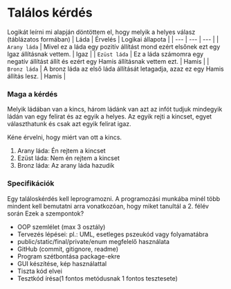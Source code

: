 # Találos kérdés
Logikát leírni mi alapján döntöttem el, hogy melyik a helyes válasz (táblázatos formában)
| Láda | Érvelés | Logikai állapota |
| --- | --- | --- |
| `Arany láda` | Mivel ez a láda egy pozitív állítást mond ezért elsőnek ezt egy Igaz állításnak vettem. | Igaz |
| `Ezüst láda` | Ez a láda számomra egy negatív állítást állít és ezért egy Hamis állításnak vettem ezt. | Hamis |
| `Bronz láda` | A bronz láda az első láda állítását letagadja, azaz ez egy Hamis állítás lesz. | Hamis |

### Maga a kérdés
Melyik ládában van a kincs, három ládánk van azt az infót tudjuk mindegyik ládán van egy felirat és az egyik a helyes. 
Az  egyik rejti a kincset, egyet választhatunk és csak azt egyik felirat igaz.

Kéne érvelni, hogy miért van ott a kincs.
 1. Arany láda: Én rejtem a kincset
 2. Ezüst láda: Nem én rejtem a kincset
 3. Bronz láda: Az arany láda hazudik

### Specifikációk
Egy találoskérdés kell leprogramozni. A programozási munkába minél több mindent kell bemutatni arra vonatkozóan, hogy miket tanultál a 2. félév során Ezek a szempontok?
- OOP szemlélet (max 3 osztály)
- Tervezés lépései: pl.: UML, esetleges pszeukód vagy folyamatábra
- public/static/final/private/enum megfelelő használata
- GitHub (commit, gitignore, readme)
- Program szétbontása package-ekre
- GUI készítése, kép használattal
- Tiszta kód elvei
- Tesztkód írésa(1 fontos metódusnak 1 fontos tesztesete)
